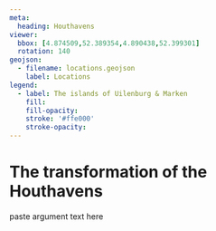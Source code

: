 ```yaml
---
meta:
  heading: Houthavens
viewer:
  bbox: [4.874509,52.389354,4.890438,52.399301]
  rotation: 140
geojson:
  - filename: locations.geojson
    label: Locations
legend:
  - label: The islands of Uilenburg & Marken
    fill:
    fill-opacity:
    stroke: '#ffe000'
    stroke-opacity:
---
```

# The transformation of the Houthavens
paste argument text here 
